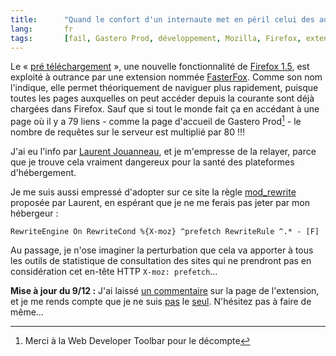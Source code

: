 ```yaml
--- 
title:      "Quand le confort d'un internaute met en péril celui des autres" 
lang:       fr 
tags:       [fail, Gastero Prod, développement, Mozilla, Firefox, extension, RewriteRule]
---
```


Le « [pré téléchargement](http://www.mozilla.org/projects/netlib/Link_Prefetching_FAQ.html) », une nouvelle fonctionnalité de [Firefox 1.5](http://www.mozilla.com/), est exploité à outrance par une extension nommée [FasterFox](http://fasterfox.mozdev.org/). Comme son nom l'indique, elle permet théoriquement de naviguer plus rapidement, puisque toutes les pages auxquelles on peut accéder depuis la courante sont déjà chargées dans Firefox. Sauf que si tout le monde fait ça en accédant à une page où il y a 79 liens - comme la page d'accueil de Gastero Prod[^1] - le nombre de requêtes sur le serveur est multiplié par 80 !!!


[^1]: Merci à la Web Developer Toolbar pour le décompte

J'ai eu l'info par [Laurent Jouanneau](http://ljouanneau.com/blog/2005/12/07/502-fasterfox-abuse-sur-le-prefetching), et je m'empresse de la relayer, parce que je trouve cela vraiment dangereux pour la santé des plateformes d'hébergement.

Je me suis aussi empressé d'adopter sur ce site la règle [mod_rewrite](http://www.webmaster-hub.com/publication/article5.html) proposée par Laurent, en espérant que je ne me ferais pas jeter par mon hébergeur :

`
RewriteEngine On
RewriteCond %{X-moz} ^prefetch
RewriteRule ^.* - [F]
`

Au passage, je n'ose imaginer la perturbation que cela va apporter à tous les outils de statistique de consultation des sites qui ne prendront pas en considération cet en-tête HTTP `X-moz: prefetch`…

**Mise à jour du 9/12 :** J'ai laissé [un commentaire](https://addons.mozilla.org/extensions/moreinfo.php?id=1269&vid=7401&page=comments&action=successful#87434) sur la page de l'extension, et je me rends compte que je ne suis [pas](https://addons.mozilla.org/extensions/moreinfo.php?id=1269&vid=7401&page=comments&action=successful#87291) le [seul](https://addons.mozilla.org/extensions/moreinfo.php?id=1269&vid=7401&page=comments&action=successful#87432). N'hésitez pas à faire de même…
